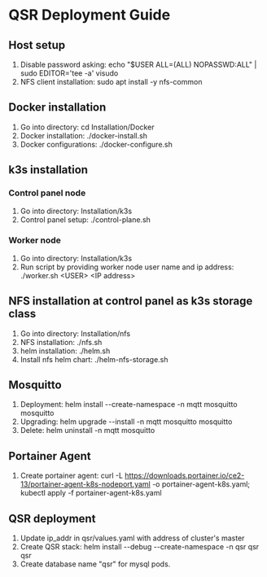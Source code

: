 # QSR Deployment Guide

## Host setup
1. Disable password asking: echo "$USER ALL=(ALL) NOPASSWD:ALL" | sudo EDITOR='tee -a' visudo
1. NFS client installation: sudo apt install -y nfs-common

## Docker installation
1. Go into directory: cd Installation/Docker
1. Docker installation: ./docker-install.sh
1. Docker configurations: ./docker-configure.sh

## k3s installation
### Control panel node
1. Go into directory: Installation/k3s
1. Control panel setup: ./control-plane.sh
### Worker node
1. Go into directory: Installation/k3s
1. Run script by providing worker node user name and ip address: ./worker.sh \<USER\> \<IP address\>

## NFS installation at control panel as k3s storage class
1. Go into directory: Installation/nfs
1. NFS installation: ./nfs.sh
1. helm installation: ./helm.sh
1. Install nfs helm chart: ./helm-nfs-storage.sh

## Mosquitto
1. Deployment: helm install --create-namespace -n mqtt mosquitto mosquitto
1. Upgrading: helm upgrade --install -n mqtt mosquitto mosquitto
1. Delete: helm uninstall -n mqtt mosquitto

## Portainer Agent
1. Create portainer agent: curl -L https://downloads.portainer.io/ce2-13/portainer-agent-k8s-nodeport.yaml -o portainer-agent-k8s.yaml; kubectl apply -f portainer-agent-k8s.yaml

## QSR deployment
1. Update ip\_addr in qsr/values.yaml with address of cluster's master
1. Create QSR stack: helm install --debug --create-namespace -n qsr qsr qsr
1. Create database name "qsr" for mysql pods.


